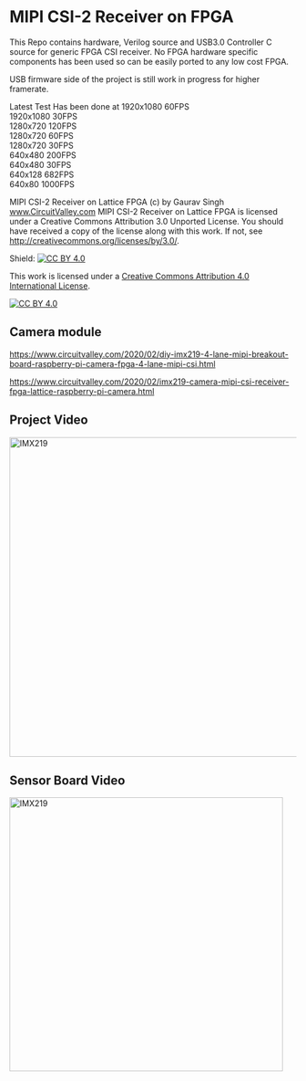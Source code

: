 # MIPI CSI-2 Receiver on FPGA

This Repo contains hardware, Verilog source and USB3.0 Controller C source for generic FPGA CSI receiver. No FPGA hardware specific components has been used so can be easily ported to any low cost FPGA. 

USB firmware side of the project is still work in progress for higher framerate. 

Latest Test Has been done at
1920x1080 60FPS</br>
1920x1080 30FPS</br>
1280x720  120FPS</br>
1280x720  60FPS</br>
1280x720  30FPS</br>
640x480   200FPS</br>
640x480   30FPS</br>
640x128   682FPS</br>
640x80    1000FPS</br>


MIPI CSI-2 Receiver on Lattice FPGA (c) by Gaurav Singh www.CircuitValley.com
MIPI CSI-2 Receiver on Lattice FPGA is licensed under a
Creative Commons Attribution 3.0 Unported License.
You should have received a copy of the license along with this
work.  If not, see <http://creativecommons.org/licenses/by/3.0/>.

Shield: [![CC BY 4.0][cc-by-shield]][cc-by]

This work is licensed under a [Creative Commons Attribution 4.0 International
License][cc-by].

[![CC BY 4.0][cc-by-image]][cc-by]

[cc-by]: http://creativecommons.org/licenses/by/4.0/
[cc-by-image]: https://i.creativecommons.org/l/by/4.0/88x31.png
[cc-by-shield]: https://img.shields.io/badge/License-CC%20BY%204.0-lightgrey.svg

## Camera module 

https://www.circuitvalley.com/2020/02/diy-imx219-4-lane-mipi-breakout-board-raspberry-pi-camera-fpga-4-lane-mipi-csi.html

https://www.circuitvalley.com/2020/02/imx219-camera-mipi-csi-receiver-fpga-lattice-raspberry-pi-camera.html




## Project Video
<a href="https://www.youtube.com/watch?v=HxytsTGWODs">
<img src="https://raw.githubusercontent.com/circuitvalley/mipi_csi_receiver_FPGA/master/Hardware/Lattice%20MachXO3%20USB3%20FX3%20Interface%20Board/diy_imx219_mipi_csi_camera_fpga_machxo3lf.JPG" alt="IMX219" width="830" height="560">
</a>



## Sensor Board Video 
<a href="https://www.youtube.com/watch?v=GFmE3KYa5zs">
<img src="https://raw.githubusercontent.com/circuitvalley/mipi_csi_receiver_FPGA/master/Hardware/IMX219/diy_imx219_board_4_lane_mipi_csi_raspberrypi_camera_fpga_mipi_csi%20(3)%20(1).JPG " alt="IMX219" width="480" height="480">
</a>
